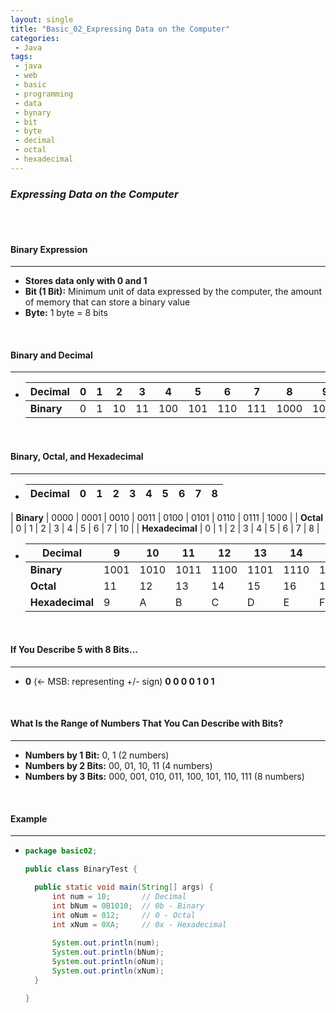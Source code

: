 ```yaml
---
layout: single
title: "Basic_02_Expressing Data on the Computer"
categories: 
 - Java
tags:
 - java
 - web
 - basic
 - programming
 - data
 - bynary
 - bit
 - byte
 - decimal
 - octal
 - hexadecimal
---
```


### *Expressing Data on the Computer*



<br/>

<br/>

#### **Binary Expression**

----------------------------------------------------------------------------------------------------------------------------------------------------------------

- **Stores data only with 0 and 1**
- **Bit (1 Bit):** Minimum unit of data expressed by the computer, the amount of memory that can store a binary value
- **Byte:** 1 byte = 8 bits



<br/>

#### **Binary and Decimal**

----------------------------------------------------------------------------------------------------------------------------------------------------------------

- | Decimal    | 0    | 1    | 2    | 3    | 4    | 5    | 6    | 7    | 8    | 9    | 10   |
  | ---------- | ---- | ---- | ---- | ---- | ---- | ---- | ---- | ---- | ---- | ---- | ---- |
  | **Binary** | 0    | 1    | 10   | 11   | 100  | 101  | 110  | 111  | 1000 | 1001 | 1010 |



<br/>

#### **Binary, Octal, and Hexadecimal**

----------------------------------------------------------------------------------------------------------------------------------------------------------------

- | Decimal         | 0    | 1    | 2    | 3    | 4    | 5    | 6    | 7    | 8    |
  | :-------------- | ---- | ---- | ---- | ---- | ---- | ---- | ---- | ---- | ---- |
| **Binary**      | 0000 | 0001 | 0010 | 0011 | 0100 | 0101 | 0110 | 0111 | 1000 |
  | **Octal**       | 0    | 1    | 2    | 3    | 4    | 5    | 6    | 7    | 10   |
| **Hexadecimal** | 0    | 1    | 2    | 3    | 4    | 5    | 6    | 7    | 8    |
  
- | Decimal         | 9    | 10   | 11   | 12   | 13   | 14   | 15   | 16    |
  | --------------- | ---- | ---- | ---- | ---- | ---- | ---- | ---- | ----- |
  | **Binary**      | 1001 | 1010 | 1011 | 1100 | 1101 | 1110 | 1111 | 10000 |
  | **Octal**       | 11   | 12   | 13   | 14   | 15   | 16   | 17   | 20    |
  | **Hexadecimal** | 9    | A    | B    | C    | D    | E    | F    | 10    |



<br/>

#### **If You Describe 5 with 8 Bits...**

----------------------------------------------------------------------------------------------------------------------------------------------------------------

- **0** (<- MSB: representing +/- sign)  **0  0  0  0  1  0  1**



<br/>

#### **What Is the Range of Numbers That You Can Describe with Bits?**

----------------------------------------------------------------------------------------------------------------------------------------------------------------

- **Numbers by 1 Bit:** 0, 1 (2 numbers)
- **Numbers by 2 Bits:** 00, 01, 10, 11 (4 numbers)
- **Numbers by 3 Bits:** 000, 001, 010, 011, 100, 101, 110, 111 (8 numbers)



<br/>

#### **Example**

----------------------------------------------------------------------------------------------------------------------------------------------------------------

- ```java
  package basic02;
  
  public class BinaryTest {
  
  	public static void main(String[] args) {
  		int num = 10;       // Decimal
  		int bNum = 0B1010;  // 0b - Binary
  		int oNum = 012;     // 0 - Octal
  		int xNum = 0XA;     // 0x - Hexadecimal
  		
  		System.out.println(num);
  		System.out.println(bNum);
  		System.out.println(oNum);
  		System.out.println(xNum);
  	}
  
  }
  ```

  